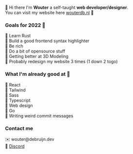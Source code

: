 <br>
👋 Hi there I'm <b>Wouter</b> a self-taught <b>web developer/designer</b>.<br>
You can visit my website here <a href="https://wouterdb.nl">wouterdb.nl</a> 🔗

<div>
  <h3>Goals for 2022 👶</h3>
  🔸 Learn Rust<br>
  🔸 Build a good frontend syntax highlighter<br>
  🔸 Be rich<br>
  🔸 Do a bit of opensource stuff<br>
  🔸 Getting better at 3D Modeling<br>
  🔸 Probably redesign my website 3 times (1 down 2 togo)<br> 
</div>

<div align="left">
  <h3>What I'm already good at 🗿</h3>
  🔹 React<br>
  🔹 Tailwind<br>
  🔹 Sass<br>
  🔹 Typescript<br>
  🔹 Web design<br>
  🔹 Go<br>
  🔹 Writing weird commit messages<br>
</div>

<div>
  <h3>Contact me</h3>
  ✉️ wouter@debruijn.dev<br>
  💬 <a href="https://discord.com/invite/NmHAznB">Discord</a><br>
</div>
